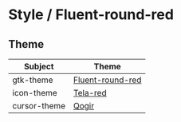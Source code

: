 

# Style / Fluent-round-red


## Theme

| Subject | Theme |
| --- | --- |
| gtk-theme | [Fluent-round-red](https://github.com/vinceliuice/Fluent-gtk-theme) |
| icon-theme | [Tela-red](https://github.com/vinceliuice/Tela-icon-theme) |
| cursor-theme | [Qogir](https://github.com/vinceliuice/Qogir-icon-theme/tree/master/src/cursors) |
